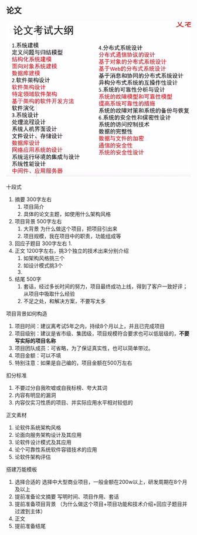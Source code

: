 
## 论文

![img.png](img/7大纲.png)

十段式
1. 摘要   300字左右
   1. 项目简介
   2. 具体的论文主题，如使用什么架构风格
2. 项目背景 500字左右
   1. 大背景 为什么做这个项目，把项目引出来
   2. 项目规模，我在项目中的职责，功能组成等
3. 回应子题目 300字左右
   1. 
4. 正文 1200字左右，挑3个独立的技术出来分别介绍
   1. 如架构风格挑三个
   2. 如设计模式挑3个
   3. 
5. 结尾 500字
   1. 套话，经过多长时间的努力，项目最终成功上线，得到了客户一致好评；从项目中吸取什么经验
   2. 不足之处，和解决方案，不要写太多

项目背景如何构造
1. 项目时间：建议离考试5年之内，持续8个月以上，并且已完成项目
2. 项目级别：建议是省市级、集团级，项目规模符合要求也可以低层级的，**不要写实际的项目名称** 
3. 项目团队成员：可省略，为了保证真实性，也可以简单带过。
4. 项目金额：可以不填
5. 特别注意：如果是自己编的，项目金额在500万左右

扣分标准
1. 不要过分自我吹嘘或自我标榜、夸大其词
2. 内容有明显的漏洞
3. 内容仅实习性质的项目、并实际应用水平相对较低的



正文素材
1. 论软件系统架构风格
2. 论面向服务架构设计及其应用
3. 论软件设计模式及其应用
4. 论个可靠性系统软件容错技术的应用
5. 论软件架构评估

搭建万能模板
1. 选择合适的  选择中大型商业项目，一般金额在200w以上，研发周期在8个月及以上
2. 提前准备论文摘要  写明时间、项目作用、套话
3. 提前准备项目背景 （为什么做这个项目+项目功能和技术介绍+回应子题目并过渡到主体）
4. 正文
5. 提前准备结尾